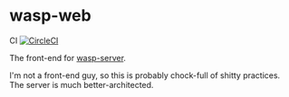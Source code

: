 # wasp-web

CI [![CircleCI](https://circleci.com/gh/aldahick/wasp-web.svg?style=svg)](https://circleci.com/gh/aldahick/wasp-web)

The front-end for [wasp-server](https://github.com/aldahick/wasp-server).

I'm not a front-end guy, so this is probably chock-full of shitty practices. The server is much better-architected.
